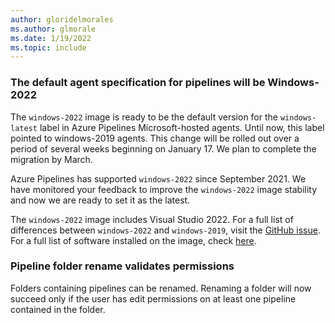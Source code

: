 ```yaml
---
author: gloridelmorales
ms.author: glmorale
ms.date: 1/19/2022
ms.topic: include
---
```


### The default agent specification for pipelines will be Windows-2022 

The `windows-2022` image is ready to be the default version for the `windows-latest` label in Azure Pipelines Microsoft-hosted agents. Until now, this label pointed to windows-2019 agents. This change will be rolled out over a period of several weeks beginning on January 17. We plan to complete the migration by March.

Azure Pipelines has supported `windows-2022` since September 2021. We have monitored your feedback to improve the `windows-2022` image stability and now we are ready to set it as the latest.

The `windows-2022` image includes Visual Studio 2022. For a full list of differences between `windows-2022` and `windows-2019`, visit the [GitHub issue](https://github.com/actions/virtual-environments/issues/4856). For a full list of software installed on the image, check [here](https://github.com/actions/virtual-environments/blob/main/images/win/Windows2022-Readme.md).

### Pipeline folder rename validates permissions

Folders containing pipelines can be renamed. Renaming a folder will now succeed only if the user has edit permissions on at least one pipeline contained in the folder.

